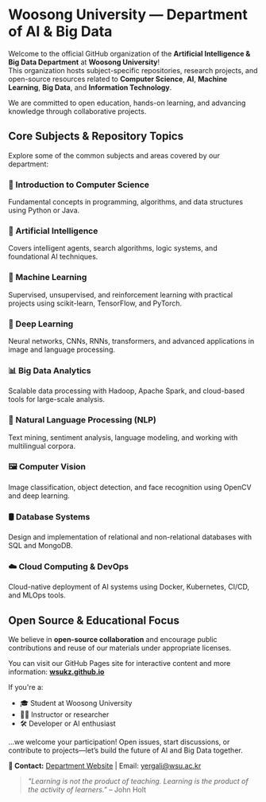 # Woosong University — Department of AI & Big Data

Welcome to the official GitHub organization of the **Artificial Intelligence & Big Data Department** at **Woosong University**!  
This organization hosts subject-specific repositories, research projects, and open-source resources related to **Computer Science**, **AI**, **Machine Learning**, **Big Data**, and **Information Technology**.

We are committed to open education, hands-on learning, and advancing knowledge through collaborative projects.


## Core Subjects & Repository Topics

Explore some of the common subjects and areas covered by our department:

### 🔰 Introduction to Computer Science
Fundamental concepts in programming, algorithms, and data structures using Python or Java.

### 🧠 Artificial Intelligence
Covers intelligent agents, search algorithms, logic systems, and foundational AI techniques.

### 🤖 Machine Learning
Supervised, unsupervised, and reinforcement learning with practical projects using scikit-learn, TensorFlow, and PyTorch.

### 🧬 Deep Learning
Neural networks, CNNs, RNNs, transformers, and advanced applications in image and language processing.

### 📊 Big Data Analytics
Scalable data processing with Hadoop, Apache Spark, and cloud-based tools for large-scale analysis.

### 💬 Natural Language Processing (NLP)
Text mining, sentiment analysis, language modeling, and working with multilingual corpora.

### 🖼️ Computer Vision
Image classification, object detection, and face recognition using OpenCV and deep learning.

### 🛢️ Database Systems
Design and implementation of relational and non-relational databases with SQL and MongoDB.

### ☁️ Cloud Computing & DevOps
Cloud-native deployment of AI systems using Docker, Kubernetes, CI/CD, and MLOps tools.



## Open Source & Educational Focus

We believe in **open-source collaboration** and encourage public contributions and reuse of our materials under appropriate licenses.

You can visit our GitHub Pages site for interactive content and more information: [**wsukz.github.io**](https://wsukz.github.io) 


If you're a:
- 🎓 Student at Woosong University
- 👩‍🏫 Instructor or researcher
- 🛠️ Developer or AI enthusiast

...we welcome your participation! Open issues, start discussions, or contribute to projects—let’s build the future of AI and Big Data together.



**📧 Contact:** [Department Website](https://www.endicott.ac.kr/page/index.jsp?code=endicott0205)  | Email: [yergali@wsu.ac.kr](yergali@wsu.ac.kr)



> _"Learning is not the product of teaching. Learning is the product of the activity of learners."_ – John Holt

